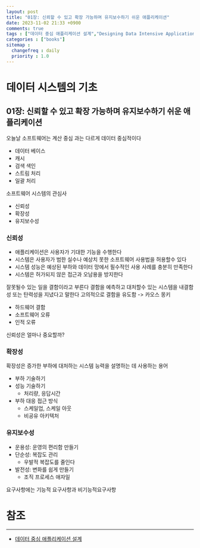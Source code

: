 ```yaml
---
layout: post
title: "01장: 신뢰할 수 있고 확장 가능하며 유지보수하기 쉬운 애플리케이션"
date: 2023-11-02 21:33 +0900
comments: true
tags : ["데이터 중심 애플리케이션 설계","Designing Data Intensive Applications"]
categories : ["books"]
sitemap :
  changefreq : daily
  priority : 1.0
---
```


# 데이터 시스템의 기초
## 01장: 신뢰할 수 있고 확장 가능하며 유지보수하기 쉬운 애플리케이션

오늘날 소프트웨어는 계산 중심 과는 다르게 데이터 중심적이다

* 데이터 베이스
* 캐시
* 검색 색인
* 스트림 처리
* 일괄 처리

소프트웨어 시스템의 관심사
* 신뢰성
* 확장성
* 유지보수성

### 신뢰성

* 애플리케이션은 사용자가 기대한 기능을 수행한다
* 시스템은 사용자가 범한 실수나 예상치 못한 소프트웨어 사용법을 허용할수 있다
* 시스템 성능은 예상된 부하와 데이터 망에서 필수적인 사용 사례를 충분히 만족한다
* 시스템은 허가되지 않은 접근과 오남용을 방지한다


잘못될수 있는 일을 결함이라고 부른다 결함을 예측하고 대처할수 있는 시스템을 내결함성 또는 탄력성을 지녔다고 말한다
고의적으로 결함을 유도함 -> 카오스 몽키

* 하드웨어 결함
* 소프트웨어 오류
* 인적 오류

신뢰성은 얼마나 중요할까? 

### 확장성

확장성은 증가한 부하에 대처하는 시스템 능력을 설명하는 데 사용하는 용어

* 부하 기술하기
* 성능 기술하기
  * 처리량, 응답시간
* 부하 대응 접근 방식
  * 스케일업, 스케일 아웃
  * 비공유 아키텍처

### 유지보수성

* 운용성: 운영의 편리함 만들기
* 단순성: 복잡도 관리
  * 우발적 복잡도를 줄인다
* 발전성: 변화를 쉽게 만들기
  * 조직 프로세스 애자일


요구사항에는 기능적 요구사항과 비기능적요구사항

# 참조
-----

* [데이터 중심 애플리케이션 설계](https://wikibook.co.kr/data-intensive-applications-ebook/)
